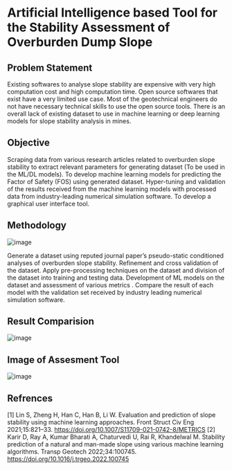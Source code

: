 # Artificial Intelligence based Tool for the Stability Assessment of Overburden Dump Slope 

## Problem Statement
Existing softwares to analyse slope stability are expensive with very high computation cost and high computation time.
Open source softwares that exist have a very limited use case. 
Most of the geotechnical engineers do not have necessary technical skills to use the open source tools.
There is an overall lack of existing dataset to use in machine learning or deep learning models for slope stability analysis in mines.


## Objective
Scraping data from various research articles related to overburden slope stability to extract relevant parameters for generating dataset (To be used in the ML/DL models).
To develop machine learning models for predicting the Factor of Safety (FOS) using generated dataset.
Hyper-tuning and validation of the results received from the machine learning models with processed data from industry-leading numerical simulation software.
To develop a graphical user interface tool.


## Methodology
![image](https://user-images.githubusercontent.com/77374152/236751451-c3699e3d-a3aa-4c77-a403-0e3a01ac4b76.png)

Generate a dataset using reputed journal paper’s pseudo-static conditioned analyses of overburden slope stability.
Refinement and cross validation of the dataset.
Apply pre-processing techniques on the dataset and division of the dataset into training and testing data.
Development of ML models on the dataset and assessment of various metrics .
Compare the result of each model with the validation set received by industry leading numerical simulation software.


## Result Comparision
![image](https://user-images.githubusercontent.com/77374152/236752441-a34f6c41-7d57-4ef4-bd98-8b56a8ce26e7.png)


## Image of Assesment Tool 
![image](https://user-images.githubusercontent.com/77374152/236752127-687b4720-174d-41a4-bdd8-e148f95ecee8.png)

## Refrences
[1] Lin S, Zheng H, Han C, Han B, Li W. Evaluation and prediction of slope stability using machine learning approaches. Front Struct Civ Eng 2021;15:821–33. https://doi.org/10.1007/S11709-021-0742-8/METRICS
[2] Karir D, Ray A, Kumar Bharati A, Chaturvedi U, Rai R, Khandelwal M. Stability prediction of a natural and man-made slope using various machine learning algorithms. Transp Geotech 2022;34:100745. https://doi.org/10.1016/j.trgeo.2022.100745

